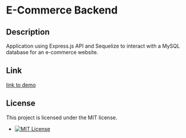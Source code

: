 # E-Commerce Backend

<a name="description"></a>
## Description
Application using Express.js API and Sequelize to interact with a MySQL database for an e-commerce website. 

## Link
[link to demo](https://www.youtube.com/watch?v=Wnu1bT3qxiY&ab_channel=RickyNguyen)

<a name="license"></a>
## License
This project is licensed under the MIT license.
<ul>
    <li class="badge-list-item"><a href="https://opensource.org/licenses/MIT"><img src="https://img.shields.io/badge/license-MIT-blue.svg" alt="MIT License"></a></li>
</ul>
